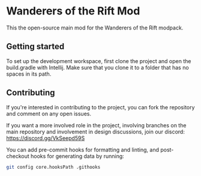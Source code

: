 # Wanderers of the Rift Mod

This the open-source main mod for the Wanderers of the Rift modpack.

## Getting started

To set up the development workspace, first clone the project and open the build.gradle with Intellij. Make sure that you clone it to a folder that has no spaces in its path.

## Contributing

If you're interested in contributing to the project, you can fork the repository and comment on any open issues.

If you want a more involved role in the project, involving branches on the main repository and involvement
in design discussions, join our discord: https://discord.gg/VkSeepd59S

You can add pre-commit hooks for formatting and linting, and post-checkout hooks for generating data by running:

```sh
git config core.hooksPath .githooks
```
